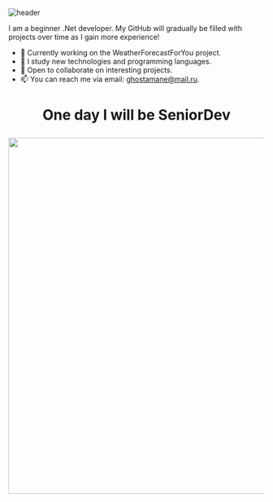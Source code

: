 ![header](https://capsule-render.vercel.app/api?type=waving&color=gradient&height=256&section=header&text=Hello%20World!&fontSize=75&animation=fadeIn&fontAlignY=38&desc=Welcome%20to%20my%20GitHub%20profile!)


<p>
I am a beginner .Net developer. My GitHub will gradually be filled with projects over time as I gain more experience! 
</p>

- 🔭 Currently working on the WeatherForecastForYou project.
- 🌱 I study new technologies and programming languages.
- 👯 Open to collaborate on interesting projects.
- 📫 You can reach me via email: ghostamane@mail.ru.


<h1 align="center">
  <p> One day I will be SeniorDev </p>
</h1>

  <p align="center" > <img src="giphy.gif" width="700px" > </p>
